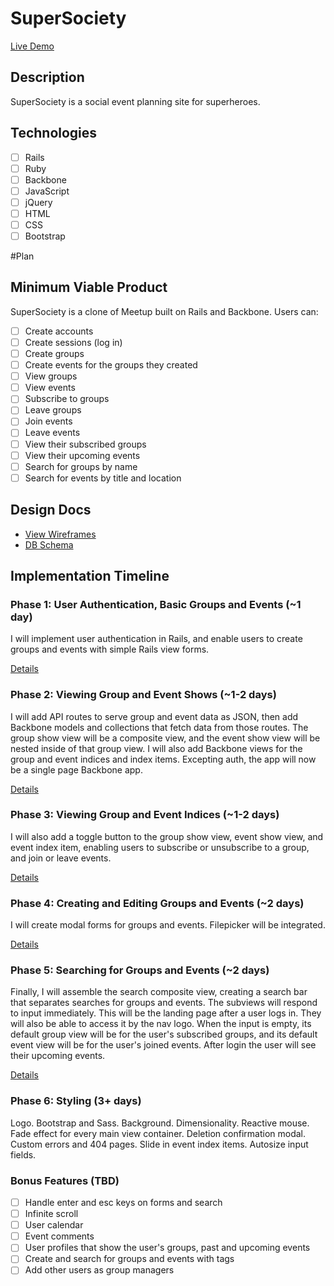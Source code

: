 # SuperSociety

[Live Demo][site]

[site]: http://supersociety.us

## Description

SuperSociety is a social event planning site for superheroes.

## Technologies

- [ ] Rails
- [ ] Ruby
- [ ] Backbone
- [ ] JavaScript
- [ ] jQuery
- [ ] HTML
- [ ] CSS
- [ ] Bootstrap

#Plan

## Minimum Viable Product
SuperSociety is a clone of Meetup built on Rails and Backbone. Users can:

<!-- This is a Markdown checklist. Use it to keep track of your progress! -->

- [ ] Create accounts
- [ ] Create sessions (log in)
- [ ] Create groups
- [ ] Create events for the groups they created
- [ ] View groups
- [ ] View events
- [ ] Subscribe to groups
- [ ] Leave groups
- [ ] Join events
- [ ] Leave events
- [ ] View their subscribed groups
- [ ] View their upcoming events
- [ ] Search for groups by name
- [ ] Search for events by title and location

## Design Docs
* [View Wireframes][views]
* [DB Schema][schema]

[views]: ./docs/views.md
[schema]: ./docs/schema.md

## Implementation Timeline

### Phase 1: User Authentication, Basic Groups and Events (~1 day)
I will implement user authentication in Rails, and enable users to create groups and
events with simple Rails view forms.

[Details][phase-one]

### Phase 2: Viewing Group and Event Shows (~1-2 days)
I will add API routes to serve group and event data as JSON, then add Backbone
models and collections that fetch data from those routes. The group show view
will be a composite view, and the event show view will be nested inside of that
group view. I will also add Backbone views for the group and event indices and
index items. Excepting auth, the app will now be a single page Backbone app.

[Details][phase-two]

### Phase 3: Viewing Group and Event Indices (~1-2 days)
I will also add a toggle button to the group show view, event show view, and event
index item, enabling users to subscribe or unsubscribe to a group, and join or
leave events.

[Details][phase-three]

### Phase 4: Creating and Editing Groups and Events (~2 days)
I will create modal forms for groups and events. Filepicker will be integrated.

[Details][phase-four]

### Phase 5: Searching for Groups and Events (~2 days)
Finally, I will assemble the search composite view, creating a search bar that
separates searches for groups and events. The subviews will respond to input
immediately. This will be the landing page after a user logs in. They will also
be able to access it by the nav logo. When the input is empty, its default group
view will be for the user's subscribed groups, and its default event view will
be for the user's joined events. After login the user will see their upcoming
events.

[Details][phase-five]

### Phase 6: Styling (3+ days)
Logo. Bootstrap and Sass. Background. Dimensionality. Reactive mouse. Fade
effect for every main view container. Deletion confirmation modal. Custom
errors and 404 pages. Slide in event index items. Autosize input fields.

### Bonus Features (TBD)
- [ ] Handle enter and esc keys on forms and search
- [ ] Infinite scroll
- [ ] User calendar
- [ ] Event comments
- [ ] User profiles that show the user's groups, past and upcoming events
- [ ] Create and search for groups and events with tags
- [ ] Add other users as group managers

[phase-one]: ./docs/phases/phase1.md
[phase-two]: ./docs/phases/phase2.md
[phase-three]: ./docs/phases/phase3.md
[phase-four]: ./docs/phases/phase4.md
[phase-five]: ./docs/phases/phase5.md
